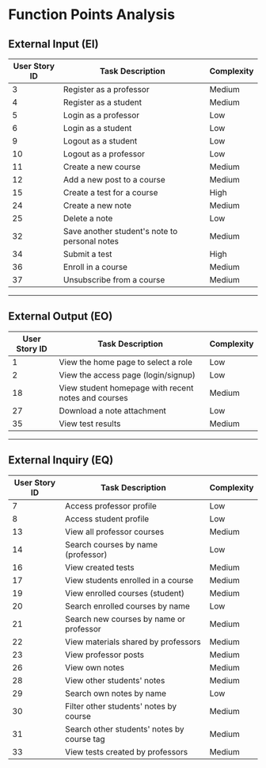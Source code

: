 # Function Points Analysis


## External Input (EI)

| User Story ID | Task Description | Complexity |
|---------------|------------------|------------|
| 3  | Register as a professor | Medium |
| 4  | Register as a student | Medium |
| 5  | Login as a professor | Low |
| 6  | Login as a student | Low |
| 9  | Logout as a student | Low |
| 10 | Logout as a professor | Low |
| 11 | Create a new course | Medium |
| 12 | Add a new post to a course | Medium |
| 15 | Create a test for a course | High |
| 24 | Create a new note | Medium |
| 25 | Delete a note | Low |
| 32 | Save another student's note to personal notes | Medium |
| 34 | Submit a test | High |
| 36 | Enroll in a course | Medium |
| 37 | Unsubscribe from a course | Medium |

---

## External Output (EO)

| User Story ID | Task Description | Complexity |
|---------------|------------------|------------|
| 1  | View the home page to select a role | Low |
| 2  | View the access page (login/signup) | Low |
| 18 | View student homepage with recent notes and courses | Medium |
| 27 | Download a note attachment | Low |
| 35 | View test results | Medium |

---

## External Inquiry (EQ)

| User Story ID | Task Description | Complexity |
|---------------|------------------|------------|
| 7  | Access professor profile | Low |
| 8  | Access student profile | Low |
| 13 | View all professor courses | Medium |
| 14 | Search courses by name (professor) | Low |
| 16 | View created tests | Medium |
| 17 | View students enrolled in a course | Medium |
| 19 | View enrolled courses (student) | Medium |
| 20 | Search enrolled courses by name | Low |
| 21 | Search new courses by name or professor | Medium |
| 22 | View materials shared by professors | Medium |
| 23 | View professor posts | Medium |
| 26 | View own notes | Medium |
| 28 | View other students' notes | Medium |
| 29 | Search own notes by name | Low |
| 30 | Filter other students' notes by course | Medium |
| 31 | Search other students' notes by course tag | Medium |
| 33 | View tests created by professors | Medium |
